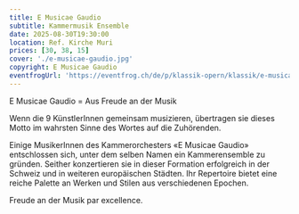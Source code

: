 ```yaml
---
title: E Musicae Gaudio
subtitle: Kammermusik Ensemble
date: 2025-08-30T19:30:00
location: Ref. Kirche Muri
prices: [30, 38, 15]
cover: './e-musicae-gaudio.jpg'
copyright: E Musicae Gaudio
eventfrogUrl: 'https://eventfrog.ch/de/p/klassik-opern/klassik/e-musicae-gaudio-kammerensemble-7286355564992398655.html'
---
```


E Musicae Gaudio = Aus Freude an der Musik

Wenn die 9 KünstlerInnen gemeinsam musizieren, übertragen sie dieses Motto im wahrsten Sinne des Wortes auf die Zuhörenden.

Einige MusikerInnen des Kammerorchesters «E Musicae Gaudio» entschlossen sich, unter dem selben Namen ein Kammerensemble zu gründen. Seither konzertieren sie in dieser Formation erfolgreich in der Schweiz und in weiteren europäischen Städten. Ihr Repertoire bietet eine reiche Palette an Werken und Stilen aus verschiedenen Epochen.

Freude an der Musik par excellence.
